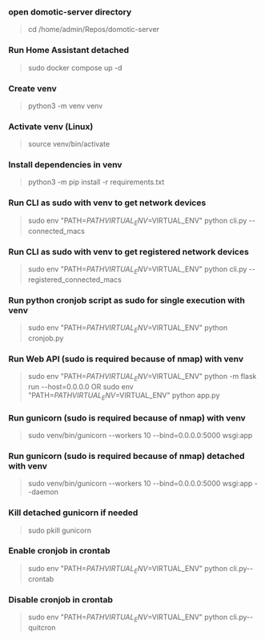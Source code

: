 ### open domotic-server directory
> cd /home/admin/Repos/domotic-server

### Run Home Assistant detached
> sudo docker compose up -d

### Create venv
> python3 -m venv venv

### Activate venv (Linux)
> source venv/bin/activate

### Install dependencies in venv 
> python3 -m pip install -r requirements.txt

### Run CLI as sudo with venv to get network devices
> sudo env "PATH=$PATH VIRTUAL_ENV=$VIRTUAL_ENV" python cli.py --connected_macs

### Run CLI as sudo with venv to get registered network devices
> sudo env "PATH=$PATH VIRTUAL_ENV=$VIRTUAL_ENV" python cli.py --registered_connected_macs

### Run python cronjob script as sudo for single execution with venv
> sudo env "PATH=$PATH VIRTUAL_ENV=$VIRTUAL_ENV" python cronjob.py

### Run Web API (sudo is required because of nmap) with venv
> sudo env "PATH=$PATH VIRTUAL_ENV=$VIRTUAL_ENV" python -m flask run --host=0.0.0.0
OR
> sudo env "PATH=$PATH VIRTUAL_ENV=$VIRTUAL_ENV" python app.py

### Run gunicorn (sudo is required because of nmap) with venv
> sudo venv/bin/gunicorn --workers 10 --bind=0.0.0.0:5000 wsgi:app

### Run gunicorn (sudo is required because of nmap) detached with venv
> sudo venv/bin/gunicorn --workers 10 --bind=0.0.0.0:5000 wsgi:app --daemon

### Kill detached gunicorn if needed
> sudo pkill gunicorn


### Enable cronjob in crontab
> sudo env "PATH=$PATH VIRTUAL_ENV=$VIRTUAL_ENV" python cli.py--crontab

### Disable cronjob in crontab
> sudo env "PATH=$PATH VIRTUAL_ENV=$VIRTUAL_ENV" python cli.py--quitcron
